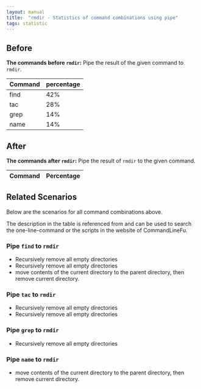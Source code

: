 ```yaml
---
layout: manual
title:  "rmdir - Statistics of command combinations using pipe"
tags: statistic
---
```


## Before

__The commands before `rmdir`:__ Pipe the result of the given command to `rmdir`.

| Command | percentage |
|--------|--------|
| find | 42% |
| tac | 28% |
| grep | 14% |
| name | 14% |



## After

__The commands after `rmdir`:__ Pipe the result of `rmdir` to the given command.

| Command | Percentage | 
|-------|--------|



## Related Scenarios

Below are the scenarios for all command combinations above.

The description in the table is referenced from and can be used to search the one-line-command or the scripts in the website of CommandLineFu.


### Pipe `find` to `rmdir`

- Recursively remove all empty directories
- Recursively remove all empty directories
- move contents of the current directory to the parent directory, then remove current directory.

            
### Pipe `tac` to `rmdir`

- Recursively remove all empty directories
- Recursively remove all empty directories

            
### Pipe `grep` to `rmdir`

- Recursively remove all empty directories

            
### Pipe `name` to `rmdir`

- move contents of the current directory to the parent directory, then remove current directory.

            


